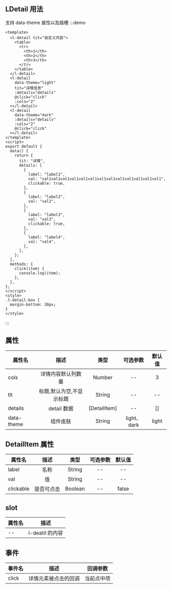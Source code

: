 ## LDetail 用法

支持 data-theme 属性以及插槽
:::demo

```vue
<template>
  <l-detail tit="自定义内容">
    <table>
      <tr>
        <th>1</th>
        <th>2</th>
        <th>3</th>
      </tr>
    </table>
  </l-detail>
  <l-detail
    data-theme="light"
    tit="详情信息"
    :details="details"
    @click="click"
    :cols="2"
  ></l-detail>
  <l-detail
    data-theme="dark"
    :details="details"
    :cols="2"
    @click="click"
  ></l-detail>
</template>
<script>
export default {
  data() {
    return {
      tit: "详情",
      details: [
        {
          label: "label1",
          val: "val1val1val1val1val1val1val1val1val1val1val1val1val1",
          clickable: true,
        },
        {
          label: "label2",
          val: "val2",
        },
        {
          label: "label3",
          val: "val3",
          clickable: true,
        },
        {
          label: "label4",
          val: "val4",
        },
      ],
    };
  },
  methods: {
    click(item) {
      console.log(item);
    },
  },
};
</script>
<style>
.l-detail-box {
  margin-bottom: 20px;
}
</style>
```

:::

## 属性

| 属性名     |           描述           |     类型     |  可选参数   | 默认值 |
| ---------- | :----------------------: | :----------: | :---------: | :----: |
| cols       |    详情内容默认列数量    |    Number    |     --      |   3    |
| tit        | 标题,默认为空,不显示标题 |    String    |     --      |   --   |
| details    |       detail 数据        | [DetailItem] |     --      |   []   |
| data-theme |         组件皮肤         |    String    | light、dark | light  |

## DetailItem 属性

| 属性名    |    描述    |  类型   | 可选参数 | 默认值 |
| --------- | :--------: | :-----: | :------: | :----: |
| label     |    名称    | String  |    --    |   --   |
| val       |     值     | String  |    --    |   --   |
| clickable | 是否可点击 | Boolean |    --    | false  |

## slot

| 属性名 |      描述       |
| ------ | :-------------: |
| --     | l-deatil 的内容 |

## 事件

| 事件名 |         描述         |  回调参数  |
| ------ | :------------------: | :--------: |
| click  | 详情元素被点击的回调 | 当前点中项 |
